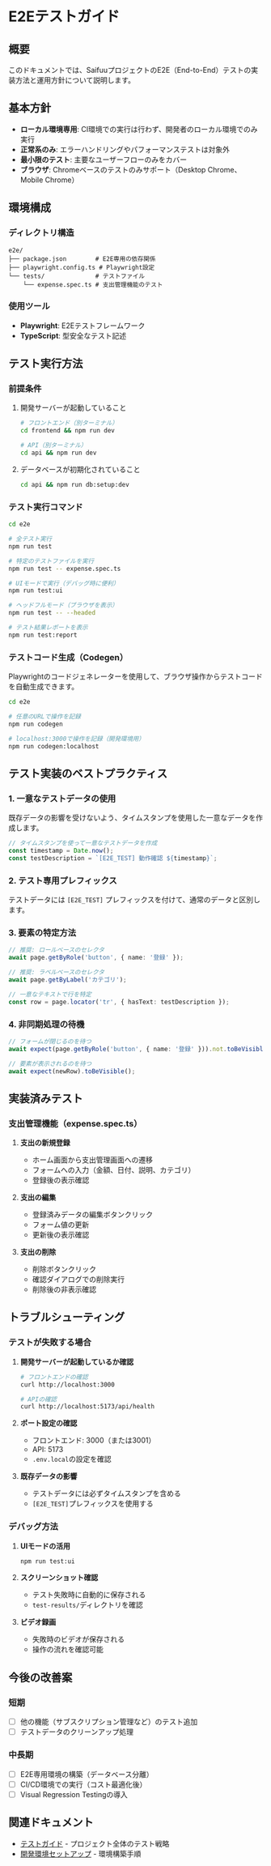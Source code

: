 # E2Eテストガイド

## 概要

このドキュメントでは、SaifuuプロジェクトのE2E（End-to-End）テストの実装方法と運用方針について説明します。

## 基本方針

- **ローカル環境専用**: CI環境での実行は行わず、開発者のローカル環境でのみ実行
- **正常系のみ**: エラーハンドリングやパフォーマンステストは対象外
- **最小限のテスト**: 主要なユーザーフローのみをカバー
- **ブラウザ**: Chromeベースのテストのみサポート（Desktop Chrome、Mobile Chrome）

## 環境構成

### ディレクトリ構造
```
e2e/
├── package.json        # E2E専用の依存関係
├── playwright.config.ts # Playwright設定
└── tests/              # テストファイル
    └── expense.spec.ts # 支出管理機能のテスト
```

### 使用ツール
- **Playwright**: E2Eテストフレームワーク
- **TypeScript**: 型安全なテスト記述

## テスト実行方法

### 前提条件
1. 開発サーバーが起動していること
   ```bash
   # フロントエンド（別ターミナル）
   cd frontend && npm run dev
   
   # API（別ターミナル）
   cd api && npm run dev
   ```

2. データベースが初期化されていること
   ```bash
   cd api && npm run db:setup:dev
   ```

### テスト実行コマンド

```bash
cd e2e

# 全テスト実行
npm run test

# 特定のテストファイルを実行
npm run test -- expense.spec.ts

# UIモードで実行（デバッグ時に便利）
npm run test:ui

# ヘッドフルモード（ブラウザを表示）
npm run test -- --headed

# テスト結果レポートを表示
npm run test:report
```

### テストコード生成（Codegen）

Playwrightのコードジェネレーターを使用して、ブラウザ操作からテストコードを自動生成できます。

```bash
cd e2e

# 任意のURLで操作を記録
npm run codegen

# localhost:3000で操作を記録（開発環境用）
npm run codegen:localhost
```

## テスト実装のベストプラクティス

### 1. 一意なテストデータの使用

既存データの影響を受けないよう、タイムスタンプを使用した一意なデータを作成します。

```typescript
// タイムスタンプを使って一意なテストデータを作成
const timestamp = Date.now();
const testDescription = `[E2E_TEST] 動作確認 ${timestamp}`;
```

### 2. テスト専用プレフィックス

テストデータには `[E2E_TEST]` プレフィックスを付けて、通常のデータと区別します。

### 3. 要素の特定方法

```typescript
// 推奨: ロールベースのセレクタ
await page.getByRole('button', { name: '登録' });

// 推奨: ラベルベースのセレクタ
await page.getByLabel('カテゴリ');

// 一意なテキストで行を特定
const row = page.locator('tr', { hasText: testDescription });
```

### 4. 非同期処理の待機

```typescript
// フォームが閉じるのを待つ
await expect(page.getByRole('button', { name: '登録' })).not.toBeVisible();

// 要素が表示されるのを待つ
await expect(newRow).toBeVisible();
```

## 実装済みテスト

### 支出管理機能（expense.spec.ts）

1. **支出の新規登録**
   - ホーム画面から支出管理画面への遷移
   - フォームへの入力（金額、日付、説明、カテゴリ）
   - 登録後の表示確認

2. **支出の編集**
   - 登録済みデータの編集ボタンクリック
   - フォーム値の更新
   - 更新後の表示確認

3. **支出の削除**
   - 削除ボタンクリック
   - 確認ダイアログでの削除実行
   - 削除後の非表示確認

## トラブルシューティング

### テストが失敗する場合

1. **開発サーバーが起動しているか確認**
   ```bash
   # フロントエンドの確認
   curl http://localhost:3000
   
   # APIの確認
   curl http://localhost:5173/api/health
   ```

2. **ポート設定の確認**
   - フロントエンド: 3000（または3001）
   - API: 5173
   - `.env.local`の設定を確認

3. **既存データの影響**
   - テストデータには必ずタイムスタンプを含める
   - `[E2E_TEST]`プレフィックスを使用する

### デバッグ方法

1. **UIモードの活用**
   ```bash
   npm run test:ui
   ```

2. **スクリーンショット確認**
   - テスト失敗時に自動的に保存される
   - `test-results/`ディレクトリを確認

3. **ビデオ録画**
   - 失敗時のビデオが保存される
   - 操作の流れを確認可能

## 今後の改善案

### 短期
- [ ] 他の機能（サブスクリプション管理など）のテスト追加
- [ ] テストデータのクリーンアップ処理

### 中長期
- [ ] E2E専用環境の構築（データベース分離）
- [ ] CI/CD環境での実行（コスト最適化後）
- [ ] Visual Regression Testingの導入

## 関連ドキュメント

- [テストガイド](./テストガイド.md) - プロジェクト全体のテスト戦略
- [開発環境セットアップ](../開発環境/環境変数設定ガイド.md) - 環境構築手順